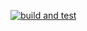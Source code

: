 [![build and test](https://github.com/healthycoderBalc/weatherMonitoringService/actions/workflows/build-and-test.yml/badge.svg)](https://github.com/healthycoderBalc/weatherMonitoringService/actions/workflows/build-and-test.yml)